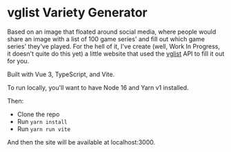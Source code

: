 # vglist Variety Generator

Based on an image that floated around social media, where people would share an image with a list of 100 game series' and fill out which game series' they've played. For the hell of it, I've create (well, Work In Progress, it doesn't quite do this yet) a little website that used the [vglist](https://vglist.co) API to fill it out for you.

Built with Vue 3, TypeScript, and Vite.

To run locally, you'll want to have Node 16 and Yarn v1 installed.

Then:
- Clone the repo
- Run `yarn install`
- Run `yarn run vite`

And then the site will be available at localhost:3000.
